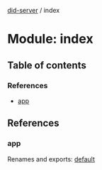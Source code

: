 [did-server](../README.md) / index

# Module: index

## Table of contents

### References

- [app](index.md#app)

## References

### app

Renames and exports: [default](app.md#default)
